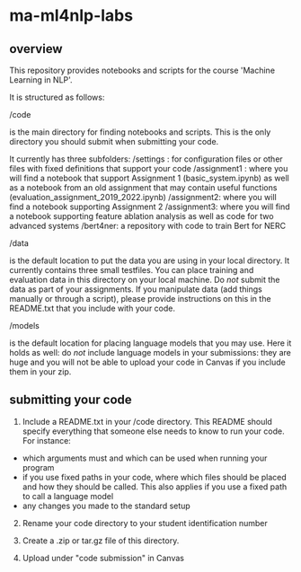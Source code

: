 # ma-ml4nlp-labs

## overview

This repository provides notebooks and scripts for the course 'Machine Learning in NLP'.

It is structured as follows:

/code

is the main directory for finding notebooks and scripts. This is the only directory you should submit when submitting your code. 

It currently has three subfolders:
/settings : for configuration files or other files with fixed definitions that support your code 
/assignment1 : where you will find a notebook that support Assignment 1 (basic_system.ipynb) as well as a notebook from an old assignment that may contain useful functions (evaluation_assignment_2019_2022.ipynb)
/assignment2: where you will find a notebook supporting Assignment 2
/assignment3: where you will find a notebook supporting feature ablation analysis as well as code for two advanced systems
/bert4ner: a repository with code to train Bert for NERC

/data

is the default location to put the data you are using in your local directory. It currently contains three small testfiles.
You can place training and evaluation data in this directory on your local machine. Do *not* submit the data as part of your assignments.
If you manipulate data (add things manually or through a script), please provide instructions on this in the README.txt that you include with your code.

/models

is the default location for placing language models that you may use. Here it holds as well: do *not* include language models in your submissions: they are huge and you will not be able to upload your code in Canvas if you include them in your zip.

## submitting your code

1. Include a README.txt in your /code directory. This README should specify everything that someone else needs to know to run your code. 
For instance:
- which arguments must and which can be used when running your program
- if you use fixed paths in your code, where which files should be placed and how they should be called. This also applies if you use a fixed path to call a language model
-  any changes you made to the standard setup

2. Rename your code directory to your student identification number

3. Create a .zip or tar.gz file of this directory.

4. Upload under "code submission" in Canvas

